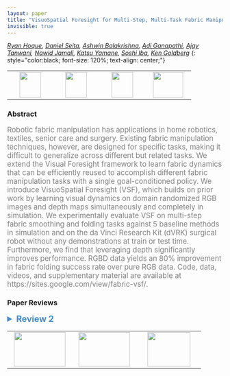 ```yaml
---
layout: paper
title: "VisuoSpatial Foresight for Multi-Step, Multi-Task Fabric Manipulation"
invisible: true
---
```

*[Ryan Hoque](https://ryanhoque.github.io/), [Daniel Seita](https://people.eecs.berkeley.edu/~seita/), [Ashwin Balakrishna](https://abalakrishna123.github.io/), [Adi Ganapathi](https://www.linkedin.com/in/aditya-ganapathi), [Ajay Tanwani](http://ajaytanwani.com/), [Nawid Jamali](https://www.linkedin.com/in/nawidj), [Katsu Yamane](http://www.katsuyamane.com/), [Soshi Iba](https://www.linkedin.com/in/soshi-iba-7090467), [Ken Goldberg](https://goldberg.berkeley.edu/)*
{: style="color:black; font-size: 120%; text-align: center;"}

<table width="40%"> <tr>
<td style="width: 20%; text-align: center;"><a href="http://www.roboticsproceedings.org/rss16/p034.pdf"><img src="{{ site.baseurl }}/images/paper_link.png"
width = "50"  height = "60"/> </a> </td>

<td style="width: 20%; text-align: center;"><a href="https://sites.google.com/view/fabric-vsf"><img src="{{ site.baseurl }}/images/website_link.png"
width = "50"  height = "60"/> </a> </td>

<td style="width: 20%; text-align: center;"><a href="https://github.com/ryanhoque/fabric-vsf"><img src="{{ site.baseurl }}/images/software_link.png"
width = "50"  height = "60"/> </a> </td>

<td style="width: 20%; text-align: center;"><a href="nan"><img src="{{ site.baseurl }}/images/pheedloop_link.png"
width = "70"  height = "60"/> </a> </td>

</tr></table>

### Abstract
<html><p style="color:gray; font-size: 120%; text-align: justified;">
Robotic fabric manipulation has applications in home robotics, textiles, senior care and surgery. Existing fabric manipulation techniques, however, are designed for specific tasks, making it difficult to generalize across different but related tasks. We extend the Visual Foresight framework to learn fabric dynamics that can be efficiently reused to accomplish different fabric manipulation tasks with a single goal-conditioned policy. We introduce VisuoSpatial Foresight (VSF), which builds on prior work by learning visual dynamics on domain randomized RGB images and depth maps simultaneously and completely in simulation. We experimentally evaluate VSF on multi-step fabric smoothing and folding tasks against 5 baseline methods in simulation and on the da Vinci Research Kit (dVRK) surgical robot without any demonstrations at train or test time. Furthermore, we find that leveraging depth significantly improves performance. RGBD data yields an 80% improvement in fabric folding success rate over pure RGB data. Code, data, videos, and supplementary material are available at https://sites.google.com/view/fabric-vsf/.
</p></html>

### Paper Reviews
<details><summary style="font-size:20px; color:#438BCA"><b> Review 2</b></summary>
<p style="color:gray; font-size: 120%; text-align: justified; white-space: pre-line">
The paper is clearly written and provides many details. Experimental validation is mostly convincing. As learning in simulation is claimed as a contribution, I was expecting to see an ablation study for domain randomization (DR). What's the effect of DR on results in simulation and on the real robot?

As this is mostly an experimental paper, it will be valuable if the authors publish the code and the experimental setup enabling to reproduce their results.

</p> </details>

<table width="100%"><tr><td style="width: 30%; text-align: center;"><a href="{{ site.baseurl }}/program/papers/33"> <img src="{{ site.baseurl }}/images/previous_icon.png" width = "120"  height = "80"/> </a> </td>

<td style="width: 30%; text-align: center;"><a href="{{ site.baseurl }}/program/papers"> <img src="{{ site.baseurl }}/images/overview_icon.png" width = "120"  height = "80"/> </a> </td> 

<td style="width: 30%; text-align: center;"><a href="{{ site.baseurl }}/program/papers/35"> <img src="{{ site.baseurl }}/images/next_icon.png" width = "100"  height = "80"/> </a> </td> 

</tr></table>

